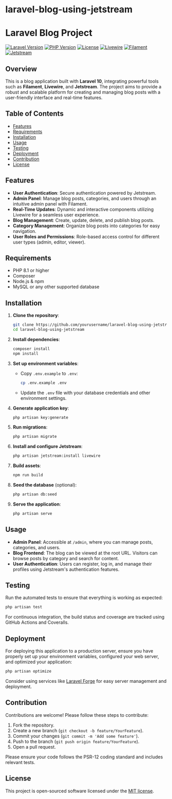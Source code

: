 # laravel-blog-using-jetstream

# Laravel Blog Project

[![Laravel Version](https://img.shields.io/badge/Laravel-%3E=10.x-red)](https://laravel.com)
[![PHP Version](https://img.shields.io/badge/PHP-%3E=8.1-blue)](https://www.php.net/)
[![License](https://img.shields.io/badge/license-MIT-green)](https://opensource.org/licenses/MIT)
[![Livewire](https://img.shields.io/badge/Livewire-3.0-4B32C3)](https://laravel-livewire.com)
[![Filament](https://img.shields.io/badge/Filament-3.2-orange)](https://filamentphp.com)
[![Jetstream](https://img.shields.io/badge/Jetstream-4.3-blue)](https://jetstream.laravel.com)

## Overview

This is a blog application built with **Laravel 10**, integrating powerful tools such as **Filament**, **Livewire**, and **Jetstream**. The project aims to provide a robust and scalable platform for creating and managing blog posts with a user-friendly interface and real-time features.

## Table of Contents

- [Features](#features)
- [Requirements](#requirements)
- [Installation](#installation)
- [Usage](#usage)
- [Testing](#testing)
- [Deployment](#deployment)
- [Contribution](#contribution)
- [License](#license)

## Features

- **User Authentication**: Secure authentication powered by Jetstream.
- **Admin Panel**: Manage blog posts, categories, and users through an intuitive admin panel with Filament.
- **Real-Time Updates**: Dynamic and interactive components utilizing Livewire for a seamless user experience.
- **Blog Management**: Create, update, delete, and publish blog posts.
- **Category Management**: Organize blog posts into categories for easy navigation.
- **User Roles and Permissions**: Role-based access control for different user types (admin, editor, viewer).

## Requirements

- PHP 8.1 or higher
- Composer
- Node.js & npm
- MySQL or any other supported database

## Installation

1. **Clone the repository**:
    ```bash
    git clone https://github.com/yourusername/laravel-blog-using-jetstream.git
    cd laravel-blog-using-jetstream
    ```

2. **Install dependencies**:
    ```bash
    composer install
    npm install
    ```

3. **Set up environment variables**:
    - Copy `.env.example` to `.env`:
      ```bash
      cp .env.example .env
      ```
    - Update the `.env` file with your database credentials and other environment settings.

4. **Generate application key**:
    ```bash
    php artisan key:generate
    ```

5. **Run migrations**:
    ```bash
    php artisan migrate
    ```

6. **Install and configure Jetstream**:
    ```bash
    php artisan jetstream:install livewire
    ```

7. **Build assets**:
    ```bash
    npm run build
    ```

8. **Seed the database** (optional):
    ```bash
    php artisan db:seed
    ```

9. **Serve the application**:
    ```bash
    php artisan serve
    ```

## Usage

- **Admin Panel**: Accessible at `/admin`, where you can manage posts, categories, and users.
- **Blog Frontend**: The blog can be viewed at the root URL. Visitors can browse posts by category and search for content.
- **User Authentication**: Users can register, log in, and manage their profiles using Jetstream's authentication features.

## Testing

Run the automated tests to ensure that everything is working as expected:

```bash
php artisan test
```

For continuous integration, the build status and coverage are tracked using GitHub Actions and Coveralls.

## Deployment

For deploying this application to a production server, ensure you have properly set up your environment variables, configured your web server, and optimized your application:

```bash
php artisan optimize
```

Consider using services like [Laravel Forge](https://forge.laravel.com/) for easy server management and deployment.

## Contribution

Contributions are welcome! Please follow these steps to contribute:

1. Fork the repository.
2. Create a new branch (`git checkout -b feature/YourFeature`).
3. Commit your changes (`git commit -m 'Add some feature'`).
4. Push to the branch (`git push origin feature/YourFeature`).
5. Open a pull request.

Please ensure your code follows the PSR-12 coding standard and includes relevant tests.

## License

This project is open-sourced software licensed under the [MIT license](https://opensource.org/licenses/MIT).
